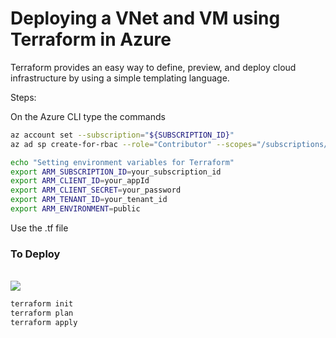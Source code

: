 # Deploying a VNet and VM using Terraform in Azure
Terraform provides an easy way to define, preview, and deploy cloud infrastructure by using a simple templating language. 

Steps:<br/>

On the Azure CLI type the commands
```bash
az account set --subscription="${SUBSCRIPTION_ID}"
az ad sp create-for-rbac --role="Contributor" --scopes="/subscriptions/${SUBSCRIPTION_ID}"

echo "Setting environment variables for Terraform"
export ARM_SUBSCRIPTION_ID=your_subscription_id
export ARM_CLIENT_ID=your_appId
export ARM_CLIENT_SECRET=your_password
export ARM_TENANT_ID=your_tenant_id
export ARM_ENVIRONMENT=public
```

Use the .tf file <br/>

### To Deploy
<br />
<a href="https://shell.azure.com" target="_blank">
<img name="launch-cloud-shell" src="https://docs.microsoft.com/azure/includes/media/cloud-shell-try-it/launchcloudshell.png" data-linktype="external">
</a>
</br>

```bash 
terraform init
terraform plan
terraform apply
```

